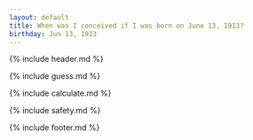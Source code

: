 ```yaml
---
layout: default
title: When was I conceived if I was born on June 13, 1913?
birthday: Jun 13, 1913
---
```


{% include header.md %}

{% include guess.md %}

{% include calculate.md %}

{% include safety.md %}

{% include footer.md %}



